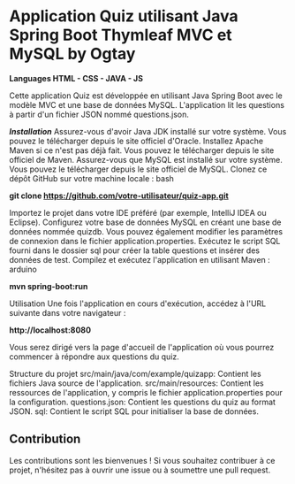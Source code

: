  # Application Quiz utilisant Java Spring Boot Thymleaf MVC et MySQL by Ogtay

 **Languages HTML - CSS - JAVA - JS**

Cette application Quiz est développée en utilisant Java Spring Boot avec le modèle MVC et une base de données MySQL. L'application lit les questions à partir d'un fichier JSON nommé questions.json.

**_Installation_**
Assurez-vous d'avoir Java JDK installé sur votre système. Vous pouvez le télécharger depuis le site officiel d'Oracle.
Installez Apache Maven si ce n'est pas déjà fait. Vous pouvez le télécharger depuis le site officiel de Maven.
Assurez-vous que MySQL est installé sur votre système. Vous pouvez le télécharger depuis le site officiel de MySQL.
Clonez ce dépôt GitHub sur votre machine locale :
bash

**git clone https://github.com/votre-utilisateur/quiz-app.git**

Importez le projet dans votre IDE préféré (par exemple, IntelliJ IDEA ou Eclipse).
Configurez votre base de données MySQL en créant une base de données nommée quizdb. Vous pouvez également modifier les paramètres de connexion dans le fichier application.properties.
Exécutez le script SQL fourni dans le dossier sql pour créer la table questions et insérer des données de test.
Compilez et exécutez l'application en utilisant Maven :
arduino

**mvn spring-boot:run**

Utilisation
Une fois l'application en cours d'exécution, accédez à l'URL suivante dans votre navigateur :

**http://localhost:8080**

Vous serez dirigé vers la page d'accueil de l'application où vous pourrez commencer à répondre aux questions du quiz.

Structure du projet
src/main/java/com/example/quizapp: Contient les fichiers Java source de l'application.
src/main/resources: Contient les ressources de l'application, y compris le fichier application.properties pour la configuration.
questions.json: Contient les questions du quiz au format JSON.
sql: Contient le script SQL pour initialiser la base de données.

## Contribution
Les contributions sont les bienvenues ! Si vous souhaitez contribuer à ce projet, n'hésitez pas à ouvrir une issue ou à soumettre une pull request.
